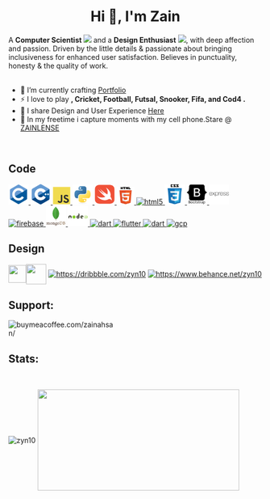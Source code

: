 <h1 align="center">Hi 👋, I'm Zain</h1>
<!-- <img align="right" alt="Coder GIF" height=250 width=350 src="https://thumbs.gfycat.com/EvilNextDevilfish-small.gif" /> -->
<p>A <b>Computer Scientist </b> <img src="https://github.com/rudrabarad/rudrabarad/blob/master/Assets/Developer.gif" width="40px"> and a <b>Design Enthusiast</b> <img src="https://github.com/rudrabarad/rudrabarad/blob/master/Assets/Designer.gif" width="40px">, with deep affection and passion. Driven by the little details & passionate about bringing inclusiveness for enhanced user satisfaction. Believes in punctuality, honesty & the quality of work.
<br>
<br>
  
- 🔭 I’m currently crafting [Portfolio](www.zainahsan.com)
- ⚡ I love to play **, Cricket, Football, Futsal, Snooker, Fifa, and Cod4 .**
- 🌟 I share Design and User Experience [Here](https://www.instagram.com/zain___ahsan/)
- 📸 In my freetime i capture moments with my cell phone.Stare @ [ZAINLENSE](https://www.instagram.com/zainlense/)
<br>
<h2 align="left">Code</h2>
<p align="left"> <a href="" target="_blank" rel="noreferrer"> <img src="https://raw.githubusercontent.com/devicons/devicon/master/icons/c/c-original.svg" alt="c" width="40" height="40"/> </a> <a href="" target="_blank" rel="noreferrer"><img src="https://raw.githubusercontent.com/devicons/devicon/master/icons/cplusplus/cplusplus-original.svg" alt="cplusplus" width="40" height="40"/> </a> <a href="https://developer.mozilla.org/en-US/docs/Web/JavaScript" target="_blank" rel="noreferrer"> <img src="https://raw.githubusercontent.com/devicons/devicon/master/icons/javascript/javascript-original.svg" alt="javascript" width="35" height="35"/> </a> <a href="https://www.python.org" target="_blank" rel="noreferrer"> <img src="https://raw.githubusercontent.com/devicons/devicon/master/icons/python/python-original.svg" alt="python" width="40" height="40"/> </a> <a href="https://developer.apple.com/swift/" target="_blank" rel="noreferrer"> <img src="https://raw.githubusercontent.com/devicons/devicon/master/icons/swift/swift-original.svg" alt="swift" width="40" height="40"/> </a>
<a href="https://www.w3.org/html/" target="_blank" rel="noreferrer"> <img src="https://raw.githubusercontent.com/devicons/devicon/master/icons/html5/html5-original-wordmark.svg" alt="html5" width="35" height="35"/> </a><a href="https://www.w3.org/html/" target="_blank" rel="noreferrer"> <img src=" https://w7.pngwing.com/pngs/907/608/png-transparent-solidity-ethereum-smart-contract-blockchain-neo-others-angle-triangle-logo.png" alt="html5" width="35" height="35"/> </a><a href="https://www.w3schools.com/css/" target="_blank" rel="noreferrer"> <img src="https://raw.githubusercontent.com/devicons/devicon/master/icons/css3/css3-original-wordmark.svg" alt="css3" width="40" height="40"/> </a>  
<a href="https://getbootstrap.com" target="_blank" rel="noreferrer"> <img src="https://raw.githubusercontent.com/devicons/devicon/master/icons/bootstrap/bootstrap-plain-wordmark.svg" alt="bootstrap" width="40" height="40"/> </a> <a href="https://expressjs.com" target="_blank" rel="noreferrer"> <img src="https://raw.githubusercontent.com/devicons/devicon/master/icons/express/express-original-wordmark.svg" alt="express" width="40" height="40"/> </a> <a href="https://firebase.google.com/" target="_blank" rel="noreferrer"> <img src="https://www.vectorlogo.zone/logos/firebase/firebase-icon.svg" alt="firebase" width="40" height="40"/> </a> <a href="https://www.mongodb.com/" target="_blank" rel="noreferrer"> <img src="https://raw.githubusercontent.com/devicons/devicon/master/icons/mongodb/mongodb-original-wordmark.svg" alt="mongodb" width="40" height="40"/> </a> <a href="#" target="_blank" rel="noreferrer"> <img src="https://raw.githubusercontent.com/devicons/devicon/master/icons/nodejs/nodejs-original-wordmark.svg" alt="nodejs" width="40" height="40"/> </a><a href="#" target="_blank" rel="noreferrer"> <img src="https://upload.wikimedia.org/wikipedia/commons/thumb/9/98/WordPress_blue_logo.svg/2048px-WordPress_blue_logo.svg.png" alt="dart" width="40" height="40"/> </a> <a href="https://flutter.dev" target="_blank" rel="noreferrer"> <img src="https://www.vectorlogo.zone/logos/flutterio/flutterio-icon.svg" alt="flutter" width="40" height="40"/> </a> <a href="https://dart.dev" target="_blank" rel="noreferrer"> <img src="https://www.vectorlogo.zone/logos/dartlang/dartlang-icon.svg" alt="dart" width="40" height="40"/> </a></a> <a href="https://cloud.google.com" target="_blank" rel="noreferrer"> <img src="https://www.vectorlogo.zone/logos/google_cloud/google_cloud-icon.svg" alt="gcp" width="40" height="40"/> </a>
<br>
<h2 align="left">Design </h2>
<a href="https://cdn-icons-png.flaticon.com/512/5968/5968705.png" target="blank"><img align="center" src="https://cdn-icons-png.flaticon.com/512/5968/5968705.png" height="35" width="35" /></a><a href="https://w7.pngwing.com/pngs/818/370/png-transparent-photoshop-2020-logo-icon-thumbnail.png" target="blank"><img align="center" src="https://upload.wikimedia.org/wikipedia/commons/thumb/a/af/Adobe_Photoshop_CC_icon.svg/640px-Adobe_Photoshop_CC_icon.svg.png" height="40" width="40" /></a> <a href="https://dribbble.com/https://dribbble.com/zyn10" target="blank"><img align="center" src="https://www.svgrepo.com/show/135853/dribbble.svg" alt="https://dribbble.com/zyn10" height="40" width="40" /></a>
<a href="https://www.behance.net/https://www.behance.net/zyn10" target="blank"><img align="center" src="https://raw.githubusercontent.com/rahuldkjain/github-profile-readme-generator/master/src/images/icons/Social/behance.svg" alt="https://www.behance.net/zyn10" height="40" width="40" /></a>
<br>
<h2 align="left">Support:</h2>
<p><a href="https://www.buymeacoffee.com/zainahsan/"> <img align="left" src="https://cdn.buymeacoffee.com/buttons/v2/default-yellow.png" height="50" width="210" alt="buymeacoffee.com/zainahsan/" /></a></p><br><br>
<h2 align="left">Stats:</h2><br>
<p><img align="center" src="https://github-readme-stats.vercel.app/api?username=zyn10&show_icons=true&locale=en" alt="zyn10" width="400" height="190"/>
<img align="center" src= "https://github-readme-streak-stats.herokuapp.com/?user=zyn10&%22%20alt=%22zyn10%22" width="400" height="200"/></p>

